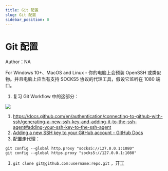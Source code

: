 ```yaml
---
title: Git 配置
slug: Git 配置
sidebar_position: 0
---
```



# Git 配置

Author：NA

For Windows 10+、MacOS and Linux - 你的电脑上会预装 OpenSSH 或类似物。并且电脑上应当有支持 SOCKS5 协议的代理工具，假设它监听在 1080 端口。

1. 复习 Git Workflow 中的这部分：

![](/assets/P3VbbP5lcoKf1vx5jsAcmxfznPb.png)

1. https://docs.github.com/en/authentication/connecting-to-github-with-ssh/generating-a-new-ssh-key-and-adding-it-to-the-ssh-agent#adding-your-ssh-key-to-the-ssh-agent
2. [Adding a new SSH key to your GitHub account - GitHub Docs](https://docs.github.com/en/authentication/connecting-to-github-with-ssh/adding-a-new-ssh-key-to-your-github-account)
3. 配置走代理：

```shell
git config --global http.proxy "socks5://127.0.0.1:1080"
git config --global https.proxy "socks5://127.0.0.1:1080"
```

1. `git clone git@github.com:username:repo.git` ，开工

